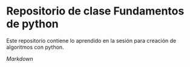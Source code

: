 # Repositorio de clase Fundamentos de python

Este repositorio contiene lo aprendido en la sesión para creación de algoritmos con python.

*Markdown*